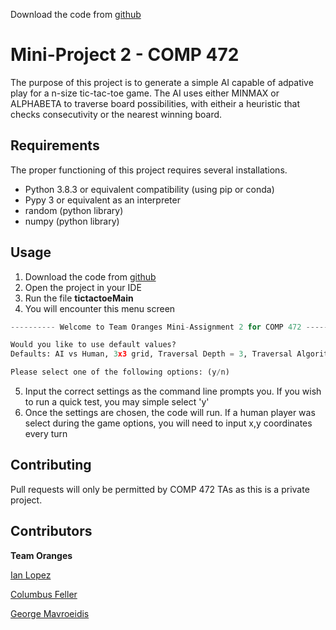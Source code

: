 Download the code from [github](https://github.com/George540/comp472_mini_project_2)

# Mini-Project 2 - COMP 472

The purpose of this project is to generate a simple AI capable of adpative play for a n-size tic-tac-toe game. The AI uses either MINMAX or ALPHABETA to traverse board possibilities, with eitheir a heuristic that checks consecutivity or the nearest winning board.

## Requirements

The proper functioning of this project requires several installations.
- Python 3.8.3 or equivalent compatibility (using pip or conda)
- Pypy 3 or equivalent as an interpreter
- random (python library)
- numpy (python library)

## Usage

1. Download the code from [github](https://github.com/George540/comp472_mini_project_2)
2. Open the project in your IDE
3. Run the file **tictactoeMain**
4. You will encounter this menu screen
```Python
---------- Welcome to Team Oranges Mini-Assignment 2 for COMP 472 ----------

Would you like to use default values?
Defaults: AI vs Human, 3x3 grid, Traversal Depth = 3, Traversal Algorith = ALPHABETA, time threshold - 5s

Please select one of the following options: (y/n)
```
5. Input the correct settings as the command line prompts you. If you wish to run a quick test, you may simple select 'y'
6. Once the settings are chosen, the code will run. If a human player was select during the game options, you will need to input x,y coordinates every turn

## Contributing
Pull requests will only be permitted by COMP 472 TAs as this is a private project.

## Contributors
**Team Oranges**

[Ian Lopez](https://github.com/ianlop)

[Columbus Feller](https://github.com/ColumbusFeller)

[George Mavroeidis](https://github.com/George540)